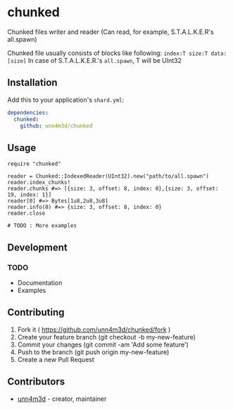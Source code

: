 # chunked

Chunked files writer and reader (Can read, for example, S.T.A.L.K.E.R's all.spawn)

Chunked file usually consists of blocks like following:
`index:T size:T data:[size]`
In case of S.T.A.L.K.E.R.'s `all.spawn`, T will be UInt32

## Installation


Add this to your application's `shard.yml`:

```yaml
dependencies:
  chunked:
    github: unn4m3d/chunked
```


## Usage


```crystal
require "chunked"

reader = Chunked::IndexedReader(UInt32).new("path/to/all.spawn")
reader.index_chunks!
reader.chunks #=> [{size: 3, offset: 8, index: 0},{size: 3, offset: 19, index: 1}]
reader[0] #=> Bytes[1u8,2u8,3u8]
reader.info(0) #=> {size: 3, offset: 8, index: 0}
reader.close

# TODO : More examples
```


## Development

### TODO
- Documentation
- Examples

## Contributing

1. Fork it ( https://github.com/unn4m3d/chunked/fork )
2. Create your feature branch (git checkout -b my-new-feature)
3. Commit your changes (git commit -am 'Add some feature')
4. Push to the branch (git push origin my-new-feature)
5. Create a new Pull Request

## Contributors

- [unn4m3d](https://github.com/unn4m3d) - creator, maintainer
